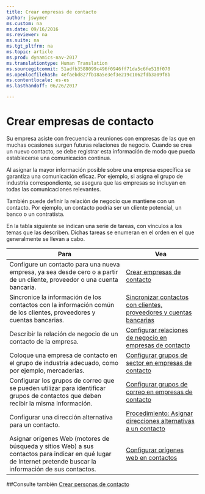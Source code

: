 ```yaml
---
title: Crear empresas de contacto
author: jswymer
ms.custom: na
ms.date: 09/16/2016
ms.reviewer: na
ms.suite: na
ms.tgt_pltfrm: na
ms.topic: article
ms.prod: dynamics-nav-2017
ms.translationtype: Human Translation
ms.sourcegitcommit: 51adfb3588099c496f0946ff71da5c6fe518f070
ms.openlocfilehash: 4efaebd827fb18a5e3ef3e219c1062fdb3a09f8b
ms.contentlocale: es-es
ms.lasthandoff: 06/26/2017

---
```

# <a name="create-contact-companies"></a>Crear empresas de contacto
Su empresa asiste con frecuencia a reuniones con empresas de las que en muchas ocasiones surgen futuras relaciones de negocio. Cuando se crea un nuevo contacto, se debe registrar esta información de modo que pueda establecerse una comunicación continua.

Al asignar la mayor información posible sobre una empresa específica se garantiza una comunicación eficaz. Por ejemplo, si asigna el grupo de industria correspondiente, se asegura que las empresas se incluyan en todas las comunicaciones relevantes.

También puede definir la relación de negocio que mantiene con un contacto. Por ejemplo, un contacto podría ser un cliente potencial, un banco o un contratista.

En la tabla siguiente se indican una serie de tareas, con vínculos a los temas que las describen. Dichas tareas se enumeran en el orden en el que generalmente se llevan a cabo.

|Para |Vea |
|---|----|
|Configure un contacto para una nueva empresa, ya sea desde cero o a partir de un cliente, proveedor o una cuenta bancaria.|[Crear empresas de contacto](marketing-how-create-contact-companies.md)|
|Sincronice la información de los contactos con la información común de los clientes, proveedores y cuentas bancarias.|[Sincronizar contactos con clientes, proveedores y cuentas bancarias](marketing-synchronize-contacts-customers-vendors-bank-accounts.md)|
|Describir la relación de negocio de un contacto de la empresa.|[Configurar relaciones de negocio en empresas de contacto](marketing-business-relations.md)|
|Coloque una empresa de contacto en el grupo de industria adecuado, como por ejemplo, mercaderías.|[Configurar grupos de sector en empresas de contacto](marketing-industry-groups.md)|
|Configurar los grupos de correo que se pueden utilizar para identificar grupos de contactos que deben recibir la misma información.|[Configurar grupos de correo en empresas de contacto](marketing-mailing-groups.md)|
|Configurar una dirección alternativa para un contacto.|[Procedimiento: Asignar direcciones alternativas a un contacto](marketing-how-assign-alternative-address.md)|
|Asignar orígenes Web (motores de búsqueda y sitios Web) a sus contactos para indicar en qué lugar de Internet pretende buscar la información de sus contactos.|[Configurar orígenes web en contactos](marketing-web-sources.md)|

##<a name="see-also"></a>Consulte también
[Crear personas de contacto](marketing-create-contact-persons.md)

